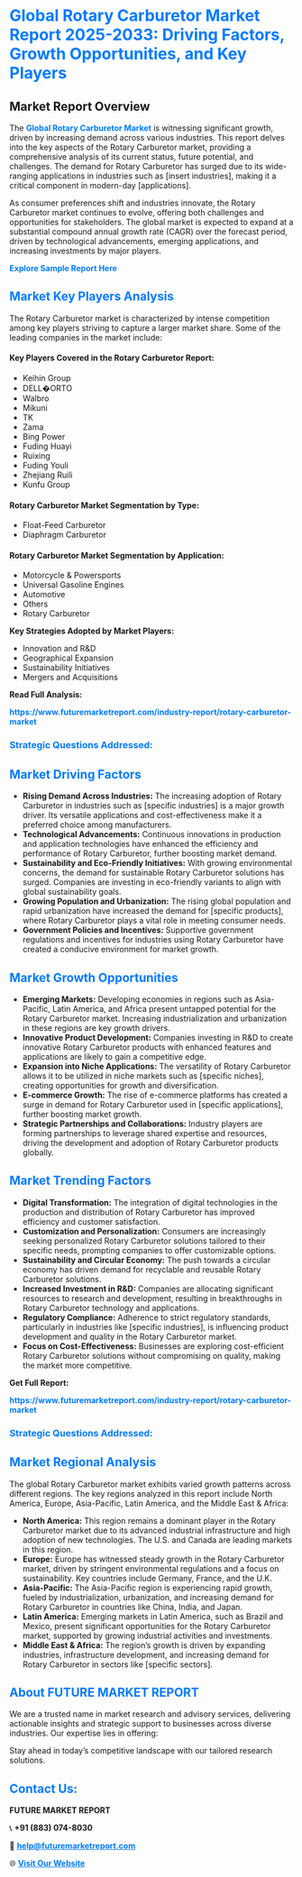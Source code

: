 <h1 style="color: #007BFF;">Global Rotary Carburetor Market Report 2025-2033: Driving Factors, Growth Opportunities, and Key Players</h1>

<section id="overview">
<h2>Market Report Overview</h2>
<p>The <a href="https://www.futuremarketreport.com/industry-report/rotary-carburetor-market" style="color: #007BFF; text-decoration: none;"><strong>Global Rotary Carburetor Market</strong></a> is witnessing significant growth, driven by increasing demand across various industries. This report delves into the key aspects of the Rotary Carburetor market, providing a comprehensive analysis of its current status, future potential, and challenges. The demand for Rotary Carburetor has surged due to its wide-ranging applications in industries such as [insert industries], making it a critical component in modern-day [applications].</p>
<p>As consumer preferences shift and industries innovate, the Rotary Carburetor market continues to evolve, offering both challenges and opportunities for stakeholders. The global market is expected to expand at a substantial compound annual growth rate (CAGR) over the forecast period, driven by technological advancements, emerging applications, and increasing investments by major players.</p>
</section>

<section id="overview">
<p><a href="https://www.futuremarketreport.com/request-sample/reportId=124637" style="color: #007BFF; text-decoration: none;"><strong>Explore Sample Report Here</strong></a></p>
</section>

<section id="key-players">
<h2 style="color: #007BFF;">Market Key Players Analysis</h2>
<p>The Rotary Carburetor market is characterized by intense competition among key players striving to capture a larger market share. Some of the leading companies in the market include:</p>
<h4>Key Players Covered in the Rotary Carburetor Report:</h4>
<ul><li>Keihin Group</li><li>DELL�ORTO</li><li>Walbro</li><li>Mikuni</li><li>TK</li><li>Zama</li><li>Bing Power</li><li>Fuding Huayi</li><li>Ruixing</li><li>Fuding Youli</li><li>Zhejiang Ruili</li><li>Kunfu Group</li></ul>
<h4>Rotary Carburetor Market Segmentation by Type:</h4>
<ul><li>Float-Feed Carburetor</li><li>Diaphragm Carburetor</li></ul>

<h4>Rotary Carburetor Market Segmentation by Application:</h4>
<ul><li>Motorcycle &amp; Powersports</li><li>Universal Gasoline Engines</li><li>Automotive</li><li>Others</li><li>Rotary Carburetor</li></ul>
<p><strong>Key Strategies Adopted by Market Players:</strong></p>
<ul>
<li>Innovation and R&D</li>
<li>Geographical Expansion</li>
<li>Sustainability Initiatives</li>
<li>Mergers and Acquisitions</li>
</ul>
</section>

<section>
<p><strong>Read Full Analysis: </strong></p><a href="https://www.futuremarketreport.com/industry-report/rotary-carburetor-market" style="color: #007BFF; text-decoration: none;"><strong>https://www.futuremarketreport.com/industry-report/rotary-carburetor-market</strong></a>
<h3 style="color: #007BFF;">Strategic Questions Addressed:</h3>
</section>

<section id="driving-factors">
<h2 style="color: #007BFF;">Market Driving Factors</h2>
<ul>
<li><strong>Rising Demand Across Industries:</strong> The increasing adoption of Rotary Carburetor in industries such as [specific industries] is a major growth driver. Its versatile applications and cost-effectiveness make it a preferred choice among manufacturers.</li>
<li><strong>Technological Advancements:</strong> Continuous innovations in production and application technologies have enhanced the efficiency and performance of Rotary Carburetor, further boosting market demand.</li>
<li><strong>Sustainability and Eco-Friendly Initiatives:</strong> With growing environmental concerns, the demand for sustainable Rotary Carburetor solutions has surged. Companies are investing in eco-friendly variants to align with global sustainability goals.</li>
<li><strong>Growing Population and Urbanization:</strong> The rising global population and rapid urbanization have increased the demand for [specific products], where Rotary Carburetor plays a vital role in meeting consumer needs.</li>
<li><strong>Government Policies and Incentives:</strong> Supportive government regulations and incentives for industries using Rotary Carburetor have created a conducive environment for market growth.</li>
</ul>
</section>

<section id="growth-opportunities">
<h2 style="color: #007BFF;">Market Growth Opportunities</h2>
<ul>
<li><strong>Emerging Markets:</strong> Developing economies in regions such as Asia-Pacific, Latin America, and Africa present untapped potential for the Rotary Carburetor market. Increasing industrialization and urbanization in these regions are key growth drivers.</li>
<li><strong>Innovative Product Development:</strong> Companies investing in R&D to create innovative Rotary Carburetor products with enhanced features and applications are likely to gain a competitive edge.</li>
<li><strong>Expansion into Niche Applications:</strong> The versatility of Rotary Carburetor allows it to be utilized in niche markets such as [specific niches], creating opportunities for growth and diversification.</li>
<li><strong>E-commerce Growth:</strong> The rise of e-commerce platforms has created a surge in demand for Rotary Carburetor used in [specific applications], further boosting market growth.</li>
<li><strong>Strategic Partnerships and Collaborations:</strong> Industry players are forming partnerships to leverage shared expertise and resources, driving the development and adoption of Rotary Carburetor products globally.</li>
</ul>
</section>

<section id="trending-factors">
<h2 style="color: #007BFF;">Market Trending Factors</h2>
<ul>
<li><strong>Digital Transformation:</strong> The integration of digital technologies in the production and distribution of Rotary Carburetor has improved efficiency and customer satisfaction.</li>
<li><strong>Customization and Personalization:</strong> Consumers are increasingly seeking personalized Rotary Carburetor solutions tailored to their specific needs, prompting companies to offer customizable options.</li>
<li><strong>Sustainability and Circular Economy:</strong> The push towards a circular economy has driven demand for recyclable and reusable Rotary Carburetor solutions.</li>
<li><strong>Increased Investment in R&D:</strong> Companies are allocating significant resources to research and development, resulting in breakthroughs in Rotary Carburetor technology and applications.</li>
<li><strong>Regulatory Compliance:</strong> Adherence to strict regulatory standards, particularly in industries like [specific industries], is influencing product development and quality in the Rotary Carburetor market.</li>
<li><strong>Focus on Cost-Effectiveness:</strong> Businesses are exploring cost-efficient Rotary Carburetor solutions without compromising on quality, making the market more competitive.</li>
</ul>
</section>

<section>
<p><strong>Get Full Report: </strong></p><a href="https://www.futuremarketreport.com/industry-report/rotary-carburetor-market" style="color: #007BFF; text-decoration: none;"><strong>https://www.futuremarketreport.com/industry-report/rotary-carburetor-market</strong></a>
<h3 style="color: #007BFF;">Strategic Questions Addressed:</h3>
</section>


<section id="regional-analysis">
<h2 style="color: #007BFF;">Market Regional Analysis</h2>
<p>The global Rotary Carburetor market exhibits varied growth patterns across different regions. The key regions analyzed in this report include North America, Europe, Asia-Pacific, Latin America, and the Middle East & Africa:</p>
<ul>
<li><strong>North America:</strong> This region remains a dominant player in the Rotary Carburetor market due to its advanced industrial infrastructure and high adoption of new technologies. The U.S. and Canada are leading markets in this region.</li>
<li><strong>Europe:</strong> Europe has witnessed steady growth in the Rotary Carburetor market, driven by stringent environmental regulations and a focus on sustainability. Key countries include Germany, France, and the U.K.</li>
<li><strong>Asia-Pacific:</strong> The Asia-Pacific region is experiencing rapid growth, fueled by industrialization, urbanization, and increasing demand for Rotary Carburetor in countries like China, India, and Japan.</li>
<li><strong>Latin America:</strong> Emerging markets in Latin America, such as Brazil and Mexico, present significant opportunities for the Rotary Carburetor market, supported by growing industrial activities and investments.</li>
<li><strong>Middle East & Africa:</strong> The region’s growth is driven by expanding industries, infrastructure development, and increasing demand for Rotary Carburetor in sectors like [specific sectors].</li>
</ul>
</section>

<footer>
<h2 style="color: #007BFF;">About FUTURE MARKET REPORT</h2>
<p>We are a trusted name in market research and advisory services, delivering actionable insights and strategic support to businesses across diverse industries. Our expertise lies in offering:</p>

<p>Stay ahead in today’s competitive landscape with our tailored research solutions.</p>

<h2 style="color: #007BFF;">Contact Us:</h2>
<p><strong>FUTURE MARKET REPORT</strong></p>
<p>📞 <strong>+91 (883) 074-8030</strong></p>
<p>📧 <strong><a href="mailto:help@futuremarketreport.com" style="color: #007BFF;">help@futuremarketreport.com</a></strong></p>
<p>🌐 <strong><a href="https://www.futuremarketreport.com/" style="color: #007BFF;">Visit Our Website</a></strong></p>
</footer>